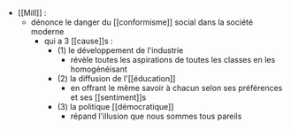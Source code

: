 - [[Mill]] :
	- dénonce le danger du [[conformisme]] social dans la société moderne
	  - qui a 3 [[cause]]s :
	    - (1) le développement de l'industrie
	      - révèle toutes les aspirations de toutes les classes en les homogénéisant
	    - (2) la diffusion de l'[[éducation]]
	      - en offrant le même savoir à chacun selon ses préférences et ses [[sentiment]]s
	    - (3) la politique [[démocratique]]
	      - répand l'illusion que nous sommes tous pareils